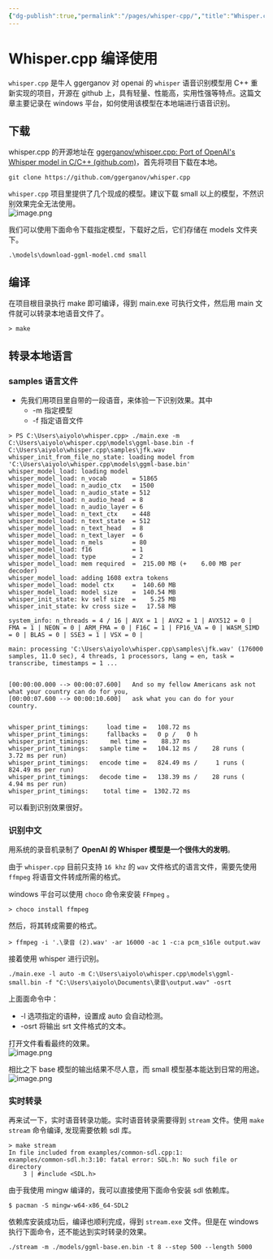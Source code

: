 ```yaml
---
{"dg-publish":true,"permalink":"/pages/whisper-cpp/","title":"Whisper.cpp 编译使用"}
---
```



# Whisper.cpp 编译使用

`whisper.cpp` 是牛人 ggerganov 对 openai 的 `whisper` 语音识别模型用 C++ 重新实现的项目，开源在 github 上，具有轻量、性能高，实用性强等特点。这篇文章主要记录在 windows 平台，如何使用该模型在本地端进行语音识别。

## 下载

whisper.cpp 的开源地址在 [ggerganov/whisper.cpp: Port of OpenAI's Whisper model in C/C++ (github.com)](https://github.com/ggerganov/whisper.cpp)，首先将项目下载在本地。

```
git clone https://github.com/ggerganov/whisper.cpp
```

`whisper.cpp` 项目里提供了几个现成的模型。建议下载 small 以上的模型，不然识别效果完全无法使用。  
![image.png](https://cdn.jsdelivr.net/gh/aiyolo/imgrepo@main/test/202303201635387.png)

我们可以使用下面命令下载指定模型，下载好之后，它们存储在 models 文件夹下。

```
.\models\download-ggml-model.cmd small
```

## 编译

在项目根目录执行 make 即可编译，得到 main.exe 可执行文件，然后用 main 文件就可以转录本地语音文件了。

```
> make
```

## 转录本地语言

### samples 语言文件

- 先我们用项目里自带的一段语音，来体验一下识别效果。其中
	- -m 指定模型
	- -f 指定语音文件

```
> PS C:\Users\aiyolo\whisper.cpp> ./main.exe -m C:\Users\aiyolo\whisper.cpp\models\ggml-base.bin -f C:\Users\aiyolo\whisper.cpp\samples\jfk.wav   
whisper_init_from_file_no_state: loading model from 'C:\Users\aiyolo\whisper.cpp\models\ggml-base.bin'
whisper_model_load: loading model
whisper_model_load: n_vocab       = 51865
whisper_model_load: n_audio_ctx   = 1500
whisper_model_load: n_audio_state = 512
whisper_model_load: n_audio_head  = 8
whisper_model_load: n_audio_layer = 6
whisper_model_load: n_text_ctx    = 448
whisper_model_load: n_text_state  = 512
whisper_model_load: n_text_head   = 8
whisper_model_load: n_text_layer  = 6
whisper_model_load: n_mels        = 80
whisper_model_load: f16           = 1
whisper_model_load: type          = 2
whisper_model_load: mem required  =  215.00 MB (+    6.00 MB per decoder)
whisper_model_load: adding 1608 extra tokens
whisper_model_load: model ctx     =  140.60 MB
whisper_model_load: model size    =  140.54 MB
whisper_init_state: kv self size  =    5.25 MB
whisper_init_state: kv cross size =   17.58 MB

system_info: n_threads = 4 / 16 | AVX = 1 | AVX2 = 1 | AVX512 = 0 | FMA = 1 | NEON = 0 | ARM_FMA = 0 | F16C = 1 | FP16_VA = 0 | WASM_SIMD = 0 | BLAS = 0 | SSE3 = 1 | VSX = 0 |

main: processing 'C:\Users\aiyolo\whisper.cpp\samples\jfk.wav' (176000 samples, 11.0 sec), 4 threads, 1 processors, lang = en, task = transcribe, timestamps = 1 ...


[00:00:00.000 --> 00:00:07.600]   And so my fellow Americans ask not what your country can do for you,
[00:00:07.600 --> 00:00:10.600]   ask what you can do for your country.


whisper_print_timings:     load time =   108.72 ms
whisper_print_timings:     fallbacks =   0 p /   0 h
whisper_print_timings:      mel time =    88.37 ms
whisper_print_timings:   sample time =   104.12 ms /    28 runs (    3.72 ms per run)
whisper_print_timings:   encode time =   824.49 ms /     1 runs (  824.49 ms per run)
whisper_print_timings:   decode time =   138.39 ms /    28 runs (    4.94 ms per run)
whisper_print_timings:    total time =  1302.72 ms
```

可以看到识别效果很好。

### 识别中文

用系统的录音机录制了 **OpenAI 的 Whisper 模型是一个很伟大的发明**。

由于 `whisper.cpp` 目前只支持 `16 khz` 的 `wav` 文件格式的语言文件，需要先使用 `ffmpeg` 将语音文件转成所需的格式。

windows 平台可以使用 `choco` 命令来安装 `FFmpeg` 。

```
> choco install ffmpeg
```

然后，将其转成需要的格式。

```
> ffmpeg -i '.\录音 (2).wav' -ar 16000 -ac 1 -c:a pcm_s16le output.wav
```

接着使用 whisper 进行识别。

```
./main.exe -l auto -m C:\Users\aiyolo\whisper.cpp\models\ggml-small.bin -f "C:\Users\aiyolo\Documents\录音\output.wav" -osrt
```

上面面命令中：

- -l 选项指定的语种，设置成 auto 会自动检测。
- -osrt 将输出 srt 文件格式的文本。

打开文件看看最终的效果。  
![image.png](https://cdn.jsdelivr.net/gh/aiyolo/imgrepo@main/test/202303201918733.png)

相比之下 base 模型的输出结果不尽人意，而 small 模型基本能达到日常的用途。  
![image.png](https://cdn.jsdelivr.net/gh/aiyolo/imgrepo@main/test/202303201921009.png)

### 实时转录

再来试一下，实时语音转录功能。实时语音转录需要得到 `stream` 文件。使用 `make stream` 命令编译, 发现需要依赖 sdl 库。

```
> make stream
In file included from examples/common-sdl.cpp:1:
examples/common-sdl.h:3:10: fatal error: SDL.h: No such file or directory
    3 | #include <SDL.h>
```

由于我使用 mingw 编译的，我可以直接使用下面命令安装 sdl 依赖库。

```
$ pacman -S mingw-w64-x86_64-SDL2
```

依赖库安装成功后，编译也顺利完成，得到 `stream.exe` 文件。但是在 windows 执行下面命令，还不能达到实时转录的效果。

```
./stream -m ./models/ggml-base.en.bin -t 8 --step 500 --length 5000
```
